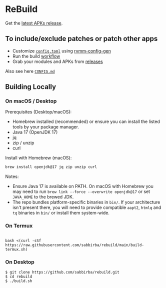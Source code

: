 # ReBuild

Get the [latest APKs release](https://github.com/sabbirba/rebuild/releases).

## To include/exclude patches or patch other apps

 * Customize [`config.toml`](./config.toml) using [rvmm-config-gen](https://j-hc.github.io/rvmm-config-gen/)
 * Run the build [workflow](../../actions/workflows/build.yml)
 * Grab your modules and APKs from [releases](../../releases)

Also see here [`CONFIG.md`](./CONFIG.md)

## Building Locally
### On macOS / Desktop

Prerequisites (Desktop/macOS):

- Homebrew installed (recommended) or ensure you can install the listed tools by your package manager.
- Java 17 (OpenJDK 17)
- jq
- zip / unzip
- curl

Install with Homebrew (macOS):

```bash
brew install openjdk@17 jq zip unzip curl
```

Notes:

- Ensure Java 17 is available on PATH. On macOS with Homebrew you may need to run `brew link --force --overwrite openjdk@17` or set `JAVA_HOME` to the brewed JDK.
- The repo bundles platform-specific binaries in `bin/`. If your architecture isn't present there, you will need to provide compatible `aapt2`, `htmlq` and `tq` binaries in `bin/` or install them system-wide.

### On Termux
```console

bash <(curl -sSf https://raw.githubusercontent.com/sabbirba/rebuild/main/build-termux.sh)
```

### On Desktop
```console
$ git clone https://github.com/sabbirba/rebuild.git
$ cd rebuild
$ ./build.sh
```
